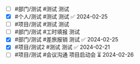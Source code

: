 - [ ] #部门/测试 #测试 测试
- [x] #个人/测试 #测试 测试 ✅ 2024-02-25
- [ ] #项目/测试 #测试 测试
- [ ] #部门/测试 #工时填报 测试 
- [x] #部门/测试 #差旅报销 测试 ✅ 2024-02-25
- [x] #项目/测试2 #测试 测试 ✅ 2024-02-21
- [ ] #项目/测试 #会议沟通 项目启动会 ⏳ 2024-02-26